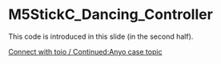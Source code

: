 # M5StickC_Dancing_Controller

This code is introduced in this slide (in the second half).

[Connect with toio / Continued:Anyo case topic](https://speakerdeck.com/katsushun89/toiotoxi-idemita-sok-jiao-fu-kifalsehua)


